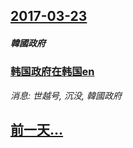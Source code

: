 ## [2017-03-23](/news/2017/03/23/index.md)

##### 韓國政府
### [韩国政府在韩国en ](/news/2017/03/23/韩国政府在韩国en.md)
_消息: 世越号, 沉没, 韓國政府_

## [前一天...](/news/2017/03/22/index.md)

